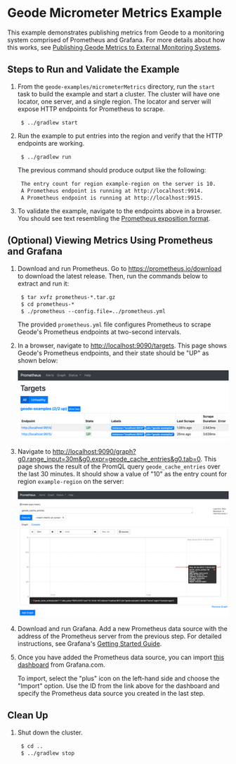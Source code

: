 <!--
Licensed to the Apache Software Foundation (ASF) under one or more
contributor license agreements.  See the NOTICE file distributed with
this work for additional information regarding copyright ownership.
The ASF licenses this file to You under the Apache License, Version 2.0
(the "License"); you may not use this file except in compliance with
the License.  You may obtain a copy of the License at

     http://www.apache.org/licenses/LICENSE-2.0

Unless required by applicable law or agreed to in writing, software
distributed under the License is distributed on an "AS IS" BASIS,
WITHOUT WARRANTIES OR CONDITIONS OF ANY KIND, either express or implied.
See the License for the specific language governing permissions and
limitations under the License.
-->

# Geode Micrometer Metrics Example

This example demonstrates publishing metrics from Geode to a monitoring system comprised of
Prometheus and Grafana. For more details about how this works, see [Publishing Geode Metrics to
External Monitoring
Systems](https://cwiki.apache.org/confluence/display/GEODE/Publishing+Geode+Metrics+to+External+Monitoring+Systems).

## Steps to Run and Validate the Example

1. From the `geode-examples/micrometerMetrics` directory, run the `start` task to build the example
   and start a cluster. The cluster will have one locator, one server, and a single region. The
   locator and server will expose HTTP endpoints for Prometheus to scrape.

        $ ../gradlew start

1. Run the example to put entries into the region and verify that the HTTP endpoints are working.

        $ ../gradlew run
        
   The previous command should produce output like the following:
   
        The entry count for region example-region on the server is 10.
        A Prometheus endpoint is running at http://localhost:9914.
        A Prometheus endpoint is running at http://localhost:9915.
     
1. To validate the example, navigate to the endpoints above in a browser. You should see text
   resembling the [Prometheus exposition
   format](https://github.com/prometheus/docs/blob/master/content/docs/instrumenting/exposition_formats.md).
   
## (Optional) Viewing Metrics Using Prometheus and Grafana

1. Download and run Prometheus. Go to <https://prometheus.io/download> to download the
   latest release. Then, run the commands below to extract and run it:
   
        $ tar xvfz prometheus-*.tar.gz
        $ cd prometheus-*
        $ ./prometheus --config.file=../prometheus.yml
        
   The provided `prometheus.yml` file configures Prometheus to scrape Geode's Prometheus endpoints
   at two-second intervals.
        
1. In a browser, navigate to <http://localhost:9090/targets>. This page shows Geode's Prometheus
   endpoints, and their state should be "UP" as shown below:
   
   ![Prometheus targets](prometheus-targets.png "Prometheus targets")
   
1. Navigate to
   <http://localhost:9090/graph?g0.range_input=30m&g0.expr=geode_cache_entries&g0.tab=0>. This page
   shows the result of the PromQL query `geode_cache_entries` over the last 30 minutes. It should
   show a value of "10" as the entry count for region `example-region` on the server:
   
   ![Prometheus graph](prometheus-graph.png "Prometheus graph")

1. Download and run Grafana. Add a new Prometheus data source with the address of the Prometheus
   server from the previous step. For detailed instructions, see Grafana's [Getting Started
   Guide](https://grafana.com/docs/guides/getting_started/).

1. Once you have added the Prometheus data source, you can import [this
   dashboard](https://grafana.com/grafana/dashboards/11060) from Grafana.com.
   
   To import, select the "plus" icon on the left-hand side and choose the "Import" option. Use the
   ID from the link above for the dashboard and specify the Prometheus data source you created in
   the last step.
   
## Clean Up   
1. Shut down the cluster.

        $ cd ..
        $ ../gradlew stop
        
